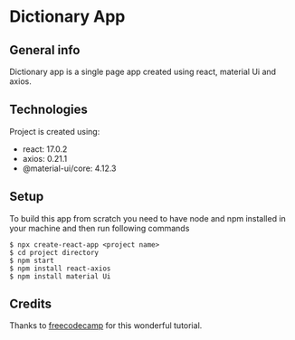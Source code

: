 # Dictionary App

## General info
Dictionary app is a single page app created using react, material Ui and axios.
	
## Technologies
Project is created using:
* react: 17.0.2
* axios: 0.21.1
* @material-ui/core: 4.12.3
	
## Setup
To build this app from scratch you need to have node and npm installed in your machine and then run following commands
```
$ npx create-react-app <project name>
$ cd project directory
$ npm start
$ npm install react-axios
$ npm install material Ui

```
## Credits
Thanks to [freecodecamp](https://www.freecodecamp.org/news/code-a-dictionary-with-react-and-material-ui/) for this wonderful tutorial.
